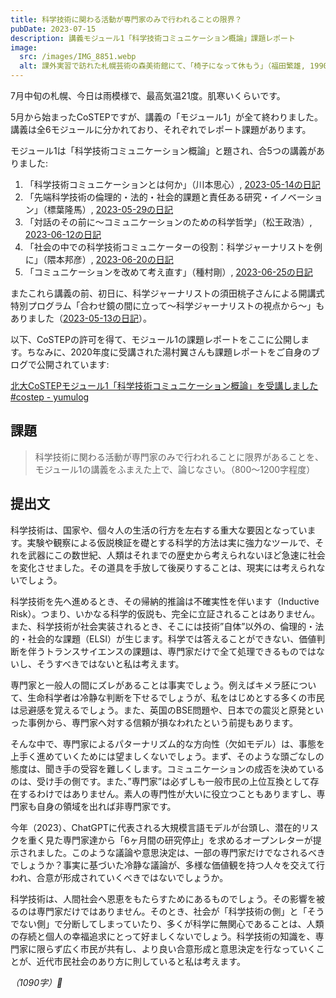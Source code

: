 ```yaml
---
title: 科学技術に関わる活動が専門家のみで行われることの限界？
pubDate: 2023-07-15
description: 講義モジュール1「科学技術コミュニケーション概論」課題レポート
image:
  src: /images/IMG_8851.webp
  alt: 課外実習で訪れた札幌芸術の森美術館にて、「椅子になって休もう」（福田繁雄, 1990）
---
```


7月中旬の札幌、今日は雨模様で、最高気温21度。肌寒いくらいです。

5月から始まったCoSTEPですが、講義の「モジュール1」が全て終わりました。講義は全6モジュールに分かれており、それぞれでレポート課題があります。

モジュール1は「科学技術コミュニケーション概論」と題され、合5つの講義がありました:

1. 「科学技術コミュニケーションとは何か」（川本思心）, [2023-05-14の日記](/2023-05-14/)
2. 「先端科学技術の倫理的・法的・社会的課題と責任ある研究・イノベーション」（標葉隆馬）, [2023-05-29の日記](/2023-05-29/)
3. 「対話のその前に〜コミュニケーションのための科学哲学」（松王政浩）, [2023-06-12の日記](/2023-06-12/)
4. 「社会の中での科学技術コミュニケーターの役割：科学ジャーナリストを例に」（隈本邦彦）, [2023-06-20の日記](/2023-06-20/)
5. 「コミュニケーションを改めて考え直す」（種村剛）, [2023-06-25の日記](/2023-06-25/)

またこれら講義の前、初日に、科学ジャーナリストの須田桃子さんによる開講式特別プログラム「合わせ鏡の間に立って〜科学ジャーナリストの視点から〜」もありました（[2023-05-13の日記](/2023-05-13/)）。

以下、CoSTEPの許可を得て、モジュール1の課題レポートをここに公開します。ちなみに、2020年度に受講された湯村翼さんも課題レポートをご自身のブログで公開されています:

[北大CoSTEPモジュール1「科学技術コミュニケーション概論」を受講しました #costep - yumulog](https://yumulog.hatenablog.com/entry/2020/07/04/123538)

## 課題

> 科学技術に関わる活動が専門家のみで行われることに限界があることを、モジュール1の講義をふまえた上で、論じなさい。（800〜1200字程度）

## 提出文

科学技術は、国家や、個々人の生活の行方を左右する重大な要因となっています。実験や観察による仮説検証を礎とする科学的方法は実に強力なツールで、それを武器にこの数世紀、人類はそれまでの歴史から考えられないほど急速に社会を変化させました。その道具を手放して後戻りすることは、現実には考えられないでしょう。

科学技術を先へ進めるとき、その帰納的推論は不確実性を伴います（Inductive Risk）。つまり、いかなる科学的仮説も、完全に立証されることはありません。また、科学技術が社会実装されるとき、そこには技術”自体”以外の、倫理的・法的・社会的な課題（ELSI）が生じます。科学では答えることができない、価値判断を伴うトランスサイエンスの課題は、専門家だけで全て処理できるものではないし、そうすべきではないと私は考えます。

専門家と一般人の間にズレがあることは事実でしょう。例えばキメラ胚について、生命科学者は冷静な判断を下せるでしょうが、私をはじめとする多くの市民は忌避感を覚えるでしょう。また、英国のBSE問題や、日本での震災と原発といった事例から、専門家へ対する信頼が損なわれたという前提もあります。

そんな中で、専門家によるパターナリズム的な方向性（欠如モデル）は、事態を上手く進めていくためには望ましくないでしょう。まず、そのような頭ごなしの態度は、聞き手の受容を難しくします。コミュニケーションの成否を決めているのは、受け手の側です。また、”専門家”は必ずしも一般市民の上位互換として存在するわけではありません。素人の専門性が大いに役立つこともありますし、専門家も自身の領域を出れば非専門家です。

今年（2023）、ChatGPTに代表される大規模言語モデルが台頭し、潜在的リスクを重く見た専門家達から「6ヶ月間の研究停止」を求めるオープンレターが提示されました。このような議論や意思決定は、一部の専門家だけでなされるべきでしょうか？事実に基づいた冷静な議論が、多様な価値観を持つ人々を交えて行われ、合意が形成されていくべきではないでしょうか。

科学技術は、人間社会へ恩恵をもたらすためにあるものでしょう。その影響を被るのは専門家だけではありません。そのとき、社会が「科学技術の側」と「そうでない側」で分断してしまっていたり、多くが科学に無関心であることは、人類の存続と個人の幸福追求にとって好ましくないでしょう。科学技術の知識を、専門家に限らず広く市民が共有し、より良い合意形成と意思決定を行なっていくことが、近代市民社会のあり方に則していると私は考えます。

_（1090字）🚰_
